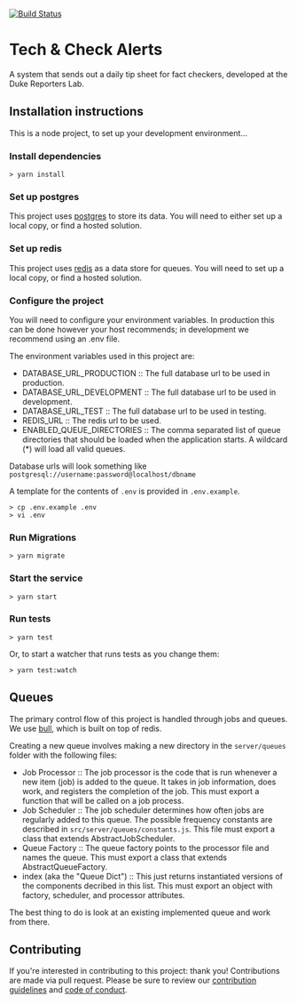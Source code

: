 [![Build Status](https://travis-ci.org/TechAndCheck/tech-and-check-alerts.svg?branch=master)](https://travis-ci.org/TechAndCheck/tech-and-check-alerts)

# Tech & Check Alerts

A system that sends out a daily tip sheet for fact checkers, developed at the Duke Reporters Lab.

## Installation instructions
This is a node project, to set up your development environment...

### Install dependencies

```
> yarn install
```

### Set up postgres

This project uses [postgres](https://www.postgresql.org/) to store its data.  You will need to either set up a local copy, or find a hosted solution.

### Set up redis

This project uses [redis](https://redis.io/) as a data store for queues.  You will need to set up a local copy, or find a hosted solution.

### Configure the project

You will need to configure your environment variables.  In production this can be done however your host recommends; in development we recommend using an .env file.

The environment variables used in this project are:

* DATABASE_URL_PRODUCTION :: The full database url to be used in production.
* DATABASE_URL_DEVELOPMENT :: The full database url to be used in development.
* DATABASE_URL_TEST :: The full database url to be used in testing.
* REDIS_URL :: The redis url to be used.
* ENABLED_QUEUE_DIRECTORIES :: The comma separated list of queue directories that should be loaded when the application starts.  A wildcard (*) will load all valid queues.

Database urls will look something like `postgresql://username:password@localhost/dbname`

A template for the contents of `.env` is provided in `.env.example`.

```
> cp .env.example .env
> vi .env
```

### Run Migrations

```
> yarn migrate
```

### Start the service

```
> yarn start
```

### Run tests

```
> yarn test
```

Or, to start a watcher that runs tests as you change them:
```
> yarn test:watch
```

## Queues

The primary control flow of this project is handled through jobs and queues.  We use [bull](https://www.npmjs.com/package/bull), which is built on top of redis.

Creating a new queue involves making a new directory in the `server/queues` folder with the following files:

* Job Processor :: The job processor is the code that is run whenever a new item (job) is added to the queue.  It takes in job information, does work, and registers the completion of the job. This must export a function that will be called on a job process.
* Job Scheduler :: The job scheduler determines how often jobs are regularly added to this queue.  The possible frequency constants are described in `src/server/queues/constants.js`.  This file must export a class that extends AbstractJobScheduler.
* Queue Factory :: The queue factory points to the processor file and names the queue.  This must export a class that extends AbstractQueueFactory.
* index (aka the "Queue Dict") :: This just returns instantiated versions of the components decribed in this list.  This must export an object with factory, scheduler, and processor attributes.

The best thing to do is look at an existing implemented queue and work from there.

## Contributing

If you're interested in contributing to this project: thank you! Contributions are made via pull request. Please be sure to review our [contribution guidelines](CONTRIBUTING.md) and [code of conduct](docs/CODE_OF_CONDUCT.md).
